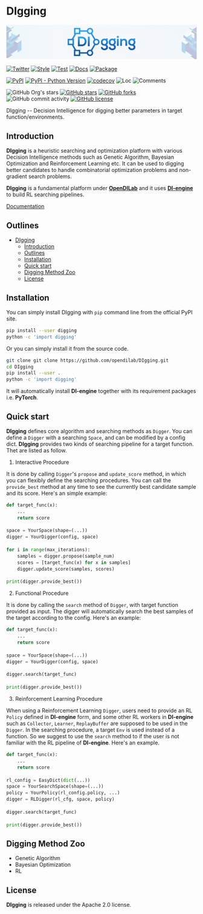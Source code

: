 # DIgging

<img src="./docs/figs/digging_banner.png" alt="icon"/>

[![Twitter](https://img.shields.io/twitter/url?style=social&url=https%3A%2F%2Ftwitter.com%2Fopendilab)](https://twitter.com/opendilab)
[![Style](https://github.com/opendilab/digging/actions/workflows/style.yml/badge.svg)](https://github.com/opendilab/DIgging/actions/workflows/style.yml?query=workflow%3A%22Style+And+Badge%22)
[![Test](https://github.com/opendilab/digging/actions/workflows/test.yml/badge.svg)](https://github.com/opendilab/DIgging/actions/workflows/test.yml?query=workflow%3A%22Code+Test%22)
[![Docs](https://github.com/opendilab/digging/actions/workflows/doc.yml/badge.svg)](https://github.com/opendilab/DIgging/actions/workflows/doc.yml?query=workflow%3A%22Docs+Deploy%22)
[![Package](https://github.com/opendilab/digging/actions/workflows/release.yml/badge.svg)](https://github.com/opendilab/DIgging/actions/workflows/release.yml?query=workflow%3A%22Package+Release%22)

[![PyPI](https://img.shields.io/pypi/v/digging)](https://pypi.org/project/digging/)
[![PyPI - Python Version](https://img.shields.io/pypi/pyversions/digging)](https://pypi.org/project/digging/)
[![codecov](https://img.shields.io/codecov/c/github/opendilab/digging)](https://app.codecov.io/gh/opendilab/digging)
![Loc](https://img.shields.io/endpoint?url=https://gist.githubusercontent.com/RobinC94/7f38f27fb3b34d4bf4d2dbcfcc73d981/raw/loc.json)
![Comments](https://img.shields.io/endpoint?url=https://gist.githubusercontent.com/RobinC94/7f38f27fb3b34d4bf4d2dbcfcc73d981/raw/comments.json)

![GitHub Org's stars](https://img.shields.io/github/stars/opendilab)
[![GitHub stars](https://img.shields.io/github/stars/opendilab/digging)](https://github.com/opendilan/digging/stargazers)
[![GitHub forks](https://img.shields.io/github/forks/opendilab/digging)](https://github.com/opendilab/digging/network)
![GitHub commit activity](https://img.shields.io/github/commit-activity/m/opendilab/digging)
[![GitHub license](https://img.shields.io/github/license/opendilab/digging)](https://github.com/opendilab/digging/blob/master/LICENSE)

DIgging -- Decision Intelligence for digging better parameters in target function/environments.

## Introduction

**DIgging** is a heuristic searching and optimization platform with various Decision Intelligence methods such as Genetic Algorithm, Bayesian Optimization and Reinforcement Learning etc. It can be used to digging better candidates to handle combinatorial optimization problems and non-gradient search problems.

**DIgging** is a fundamental platform under [**OpenDILab**](http://opendilab.org/) and it uses [**DI-engine**](https://github.com/opendilab/DI-engine) to build RL searching pipelines.

[Documentation](https://opendilab.github.io/DIgging/main/index.html)

## Outlines

- [DIgging](#digging)
  - [Introduction](#introduction)
  - [Outlines](#outlines)
  - [Installation](#installation)
  - [Quick start](#quick-start)
  - [Digging Method Zoo](#digging-method-zoo)
  - [License](#license)

## Installation

You can simply install DIgging with `pip` command line from the official PyPI site.

```bash
pip install --user digging
python -c 'import digging'
```

Or you can simply install it from the source code.

```bash
git clone git clone https://github.com/opendilab/DIgging.git
cd DIgging
pip install --user .
python -c 'import digging'
```

It will automatically install **DI-engine** together with its requirement packages i.e. **PyTorch**.

## Quick start

**DIgging** defines core algorithm and searching methods as `Digger`. You can define a `Digger` with a searching `Space`,
and can be modified by a config dict.
**DIgging** provides two kinds of searching pipeline for a target function. Thet are listed as follow.

1. Interactive Procedure

It is done by calling `Digger`'s `propose` and `update_score` method, in which you can flexibly define the searching
procedures. You can call the `provide_best` method at any time to see the currently best candidate sample and its score.
Here's an simple example:

```python
def target_func(x):
    ...
	return score

space = YourSpace(shape=(...))
digger = YourDigger(config, space)

for i in range(max_iterations):
    samples = digger.propose(sample_num)
    scores = [target_func(x) for x in samples]
    digger.update_score(samples, scores)

print(digger.provide_best())
```

2. Functional Procedure

It is done by calling the `search` method of `Digger`, with target function provided as input. The digger will
automatically search the best samples of the target according to the config. Here's an example:

```python
def target_func(x):
    ...
    return score

space = YourSpace(shape=(...))
digger = YourDigger(config, space)

digger.search(target_func)

print(digger.provide_best())
```

3. Reinforcement Learning Procedure

When using a Reinforcement Learning `Digger`, users need to provide an RL `Policy` defined in **DI-engine** form,
and some other RL workers in **DI-engine** such as `Collector`, `Learner`, `ReplayBuffer` are supposed to be used
in the `Digger`. In the searching procedure, a target `Env` is used instead of a function. So we suggest to use
the `search` method to if the user is not familiar with the RL pipeline of **DI-engine**. Here's an example.

```python
def target_func(x):
    ...
    return score

rl_config = EasyDict(dict(...))
space = YourSearchSpace(shape=(...))
policy = YourPolicy(rl_config.policy, ...)
digger = RLDigger(rl_cfg, space, policy)

digger.search(target_func)

print(digger.provide_best())
```

## Digging Method Zoo

- Genetic Algorithm
- Bayesian Optimization
- RL

## License

**DIgging** is released under the Apache 2.0 license.
